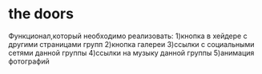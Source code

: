 # the doors
Функционал,который необходимо реализовать:
1)кнопка в хейдере с другими страницами групп
2)кнопка галереи
3)ссылки с социальными сетями данной группы
4)ссылки на музыку данной группы
5)анимация фотографий

